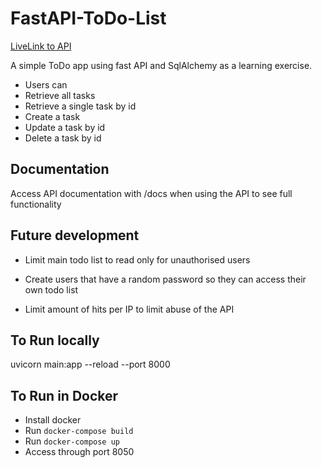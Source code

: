 # FastAPI-ToDo-List

[LiveLink to API](http://167.99.219.161:8050/docs)

A simple ToDo app using fast API and SqlAlchemy as a learning exercise.

- Users can
- Retrieve all tasks
- Retrieve a single task by id
- Create a task
- Update a task by id
- Delete a task by id

## Documentation

Access API documentation with /docs when using the API to see full functionality

## Future development

* Limit main todo list to read only for unauthorised users

* Create users that have a random password so they can access their own todo list

* Limit amount of hits per IP to limit abuse of the API


## To Run locally

uvicorn main:app --reload --port 8000

## To Run in Docker

* Install docker
* Run `docker-compose build`
* Run `docker-compose up`
* Access through port 8050
